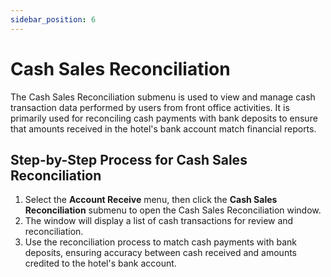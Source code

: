 ```yaml
---
sidebar_position: 6
---
```


# Cash Sales Reconciliation

The Cash Sales Reconciliation submenu is used to view and manage cash transaction data performed by users from front office activities. It is primarily used for reconciling cash payments with bank deposits to ensure that amounts received in the hotel's bank account match financial reports.

## Step-by-Step Process for Cash Sales Reconciliation

1. Select the **Account Receive** menu, then click the **Cash Sales Reconciliation** submenu to open the Cash Sales Reconciliation window.
2. The window will display a list of cash transactions for review and reconciliation.
3. Use the reconciliation process to match cash payments with bank deposits, ensuring accuracy between cash received and amounts credited to the hotel's bank account.
